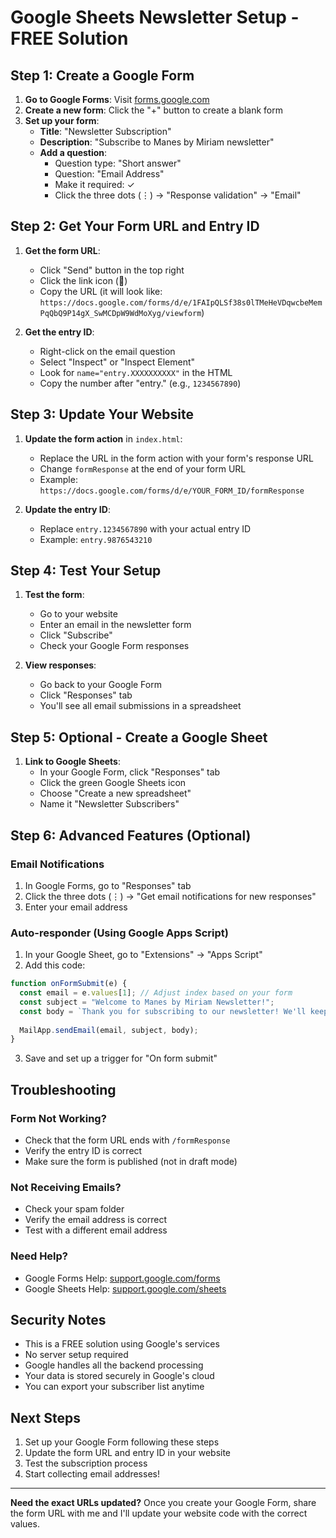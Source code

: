 # Google Sheets Newsletter Setup - FREE Solution

## Step 1: Create a Google Form

1. **Go to Google Forms**: Visit [forms.google.com](https://forms.google.com)
2. **Create a new form**: Click the "+" button to create a blank form
3. **Set up your form**:
   - **Title**: "Newsletter Subscription"
   - **Description**: "Subscribe to Manes by Miriam newsletter"
   - **Add a question**: 
     - Question type: "Short answer"
     - Question: "Email Address"
     - Make it required: ✓
     - Click the three dots (⋮) → "Response validation" → "Email"

## Step 2: Get Your Form URL and Entry ID

1. **Get the form URL**:
   - Click "Send" button in the top right
   - Click the link icon (🔗)
   - Copy the URL (it will look like: `https://docs.google.com/forms/d/e/1FAIpQLSf38s0lTMeHeVDqwcbeMemPqQbQ9P14gX_SwMCDpW9WdMoXyg/viewform`)

2. **Get the entry ID**:
   - Right-click on the email question
   - Select "Inspect" or "Inspect Element"
   - Look for `name="entry.XXXXXXXXXX"` in the HTML
   - Copy the number after "entry." (e.g., `1234567890`)

## Step 3: Update Your Website

1. **Update the form action** in `index.html`:
   - Replace the URL in the form action with your form's response URL
   - Change `formResponse` at the end of your form URL
   - Example: `https://docs.google.com/forms/d/e/YOUR_FORM_ID/formResponse`

2. **Update the entry ID**:
   - Replace `entry.1234567890` with your actual entry ID
   - Example: `entry.9876543210`

## Step 4: Test Your Setup

1. **Test the form**:
   - Go to your website
   - Enter an email in the newsletter form
   - Click "Subscribe"
   - Check your Google Form responses

2. **View responses**:
   - Go back to your Google Form
   - Click "Responses" tab
   - You'll see all email submissions in a spreadsheet

## Step 5: Optional - Create a Google Sheet

1. **Link to Google Sheets**:
   - In your Google Form, click "Responses" tab
   - Click the green Google Sheets icon
   - Choose "Create a new spreadsheet"
   - Name it "Newsletter Subscribers"

## Step 6: Advanced Features (Optional)

### Email Notifications
1. In Google Forms, go to "Responses" tab
2. Click the three dots (⋮) → "Get email notifications for new responses"
3. Enter your email address

### Auto-responder (Using Google Apps Script)
1. In your Google Sheet, go to "Extensions" → "Apps Script"
2. Add this code:

```javascript
function onFormSubmit(e) {
  const email = e.values[1]; // Adjust index based on your form
  const subject = "Welcome to Manes by Miriam Newsletter!";
  const body = `Thank you for subscribing to our newsletter! We'll keep you updated with exclusive tips and specials.`;
  
  MailApp.sendEmail(email, subject, body);
}
```

3. Save and set up a trigger for "On form submit"

## Troubleshooting

### Form Not Working?
- Check that the form URL ends with `/formResponse`
- Verify the entry ID is correct
- Make sure the form is published (not in draft mode)

### Not Receiving Emails?
- Check your spam folder
- Verify the email address is correct
- Test with a different email address

### Need Help?
- Google Forms Help: [support.google.com/forms](https://support.google.com/forms)
- Google Sheets Help: [support.google.com/sheets](https://support.google.com/sheets)

## Security Notes

- This is a FREE solution using Google's services
- No server setup required
- Google handles all the backend processing
- Your data is stored securely in Google's cloud
- You can export your subscriber list anytime

## Next Steps

1. Set up your Google Form following these steps
2. Update the form URL and entry ID in your website
3. Test the subscription process
4. Start collecting email addresses!

---

**Need the exact URLs updated?** Once you create your Google Form, share the form URL with me and I'll update your website code with the correct values.

